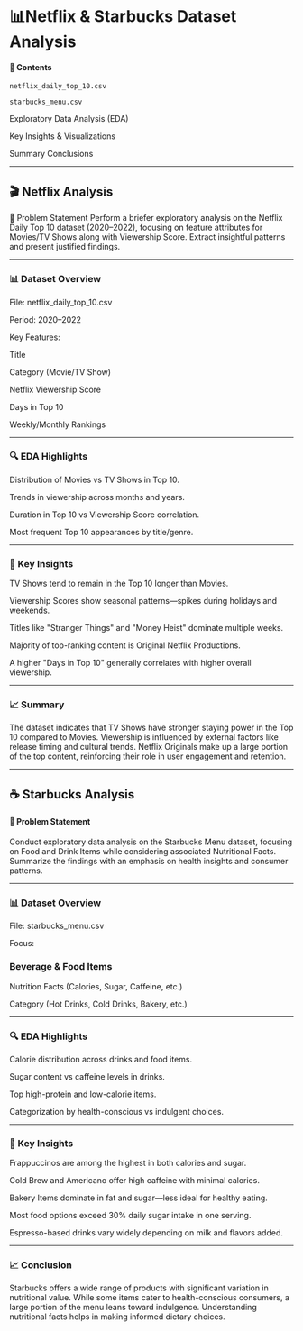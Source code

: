 # 📊Netflix & Starbucks Dataset Analysis
#### 📁 Contents
`netflix_daily_top_10.csv`

`starbucks_menu.csv`

Exploratory Data Analysis (EDA)

Key Insights & Visualizations

Summary Conclusions

-----

## 🎬 Netflix Analysis
📝 Problem Statement
Perform a briefer exploratory analysis on the Netflix Daily Top 10 dataset (2020–2022), focusing on feature attributes for Movies/TV Shows along with Viewership Score. Extract insightful patterns and present justified findings.

-----

### 📊 Dataset Overview
File: netflix_daily_top_10.csv

Period: 2020–2022

Key Features:

Title

Category (Movie/TV Show)

Netflix Viewership Score

Days in Top 10

Weekly/Monthly Rankings

-----

### 🔍 EDA Highlights
Distribution of Movies vs TV Shows in Top 10.

Trends in viewership across months and years.

Duration in Top 10 vs Viewership Score correlation.

Most frequent Top 10 appearances by title/genre.

-----

### 📌 Key Insights
TV Shows tend to remain in the Top 10 longer than Movies.

Viewership Scores show seasonal patterns—spikes during holidays and weekends.

Titles like "Stranger Things" and "Money Heist" dominate multiple weeks.

Majority of top-ranking content is Original Netflix Productions.

A higher "Days in Top 10" generally correlates with higher overall viewership.

------

### 📈 Summary
The dataset indicates that TV Shows have stronger staying power in the Top 10 compared to Movies. Viewership is influenced by external factors like release timing and cultural trends. Netflix Originals make up a large portion of the top content, reinforcing their role in user engagement and retention.

------

## ☕ Starbucks Analysis
#### 📝 Problem Statement
Conduct exploratory data analysis on the Starbucks Menu dataset, focusing on Food and Drink Items while considering associated Nutritional Facts. Summarize the findings with an emphasis on health insights and consumer patterns.

------

### 📊 Dataset Overview
File: starbucks_menu.csv

Focus:

### Beverage & Food Items

Nutrition Facts (Calories, Sugar, Caffeine, etc.)

Category (Hot Drinks, Cold Drinks, Bakery, etc.)

------

### 🔍 EDA Highlights
Calorie distribution across drinks and food items.

Sugar content vs caffeine levels in drinks.

Top high-protein and low-calorie items.

Categorization by health-conscious vs indulgent choices.

------

### 📌 Key Insights
Frappuccinos are among the highest in both calories and sugar.

Cold Brew and Americano offer high caffeine with minimal calories.

Bakery Items dominate in fat and sugar—less ideal for healthy eating.

Most food options exceed 30% daily sugar intake in one serving.

Espresso-based drinks vary widely depending on milk and flavors added.

-------

### 📈 Conclusion
Starbucks offers a wide range of products with significant variation in nutritional value. While some items cater to health-conscious consumers, a large portion of the menu leans toward indulgence. Understanding nutritional facts helps in making informed dietary choices.
